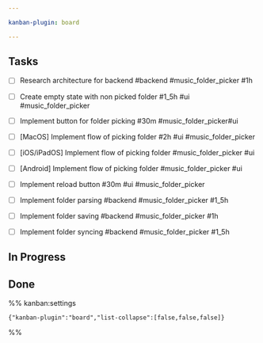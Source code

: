 ```yaml
---

kanban-plugin: board

---
```


## Tasks

- [ ] Research architecture for backend #backend #music_folder_picker #1h
- [ ] Create empty state with non picked folder #1_5h #ui #music_folder_picker
- [ ] Implement button for folder picking #30m #music_folder_picker#ui
- [ ] [MacOS] Implement flow of picking folder #2h #ui #music_folder_picker
- [ ] [iOS/iPadOS] Implement flow of picking folder #music_folder_picker  #ui
- [ ] [Android] Implement flow of picking folder #music_folder_picker  #ui
- [ ] Implement reload button #30m #ui #music_folder_picker
- [ ] Implement folder parsing #backend #music_folder_picker #1_5h
- [ ] Implement folder saving #backend #music_folder_picker #1h
- [ ] Implement folder syncing #backend #music_folder_picker #1_5h


## In Progress



## Done





%% kanban:settings
```
{"kanban-plugin":"board","list-collapse":[false,false,false]}
```
%%